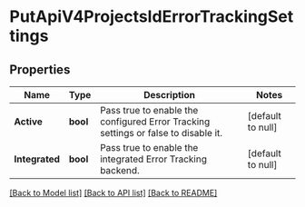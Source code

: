 # PutApiV4ProjectsIdErrorTrackingSettings

## Properties
Name | Type | Description | Notes
------------ | ------------- | ------------- | -------------
**Active** | **bool** | Pass true to enable the configured Error Tracking settings or false to disable it. | [default to null]
**Integrated** | **bool** | Pass true to enable the integrated Error Tracking backend. | [default to null]

[[Back to Model list]](../README.md#documentation-for-models) [[Back to API list]](../README.md#documentation-for-api-endpoints) [[Back to README]](../README.md)



